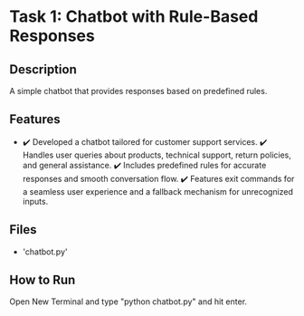 # Task 1: Chatbot with Rule-Based Responses

## Description
A simple chatbot that provides responses based on predefined rules.

## Features
- ✔️ Developed a chatbot tailored for customer support services.
  ✔️ Handles user queries about products, technical support, return policies, and general assistance.
  ✔️ Includes predefined rules for accurate responses and smooth conversation flow.
  ✔️ Features exit commands for a seamless user experience and a fallback mechanism for unrecognized inputs.

## Files
- 'chatbot.py'

## How to Run
Open New Terminal and type "python chatbot.py" and hit enter. 
